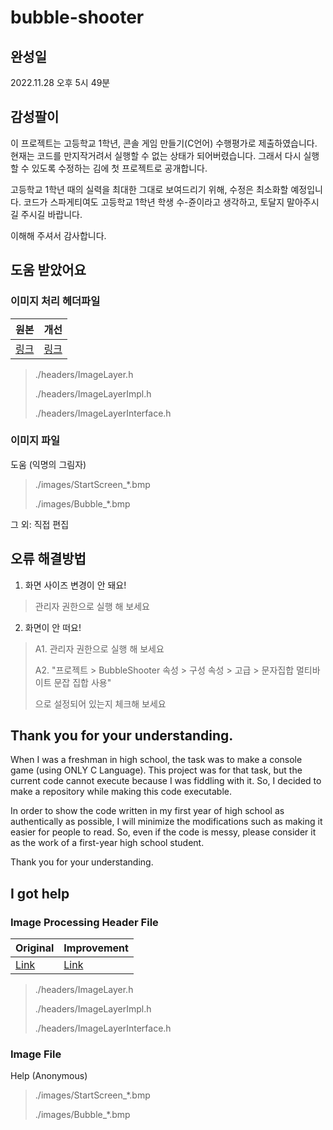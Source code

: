 # bubble-shooter

## 완성일
2022.11.28 오후 5시 49분

## 감성팔이
이 프로젝트는 고등학교 1학년, 콘솔 게임 만들기(C언어) 수행평가로 제출하였습니다.
현재는 코드를 만지작거려서 실행할 수 없는 상태가 되어버렸습니다.
그래서 다시 실행할 수 있도록 수정하는 김에 첫 프로젝트로 공개합니다.

고등학교 1학년 때의 실력을 최대한 그대로 보여드리기 위해, 수정은 최소화할 예정입니다.
코드가 스파게티여도 고등학교 1학년 학생 수-쥰이라고 생각하고, 토달지 말아주시길 주시길 바랍니다.

이해해 주셔서 감사합니다.

## 도움 받았어요
### 이미지 처리 헤더파일
|원본|개선|
|---|---|
|[링크](https://github.com/MinSeungHyun/CodeTheCompany/tree/master/ConsoleGame/ImageUtils)|[링크](https://hdox.de/manylayer)|

 > ./headers/ImageLayer.h
 >
 > ./headers/ImageLayerImpl.h
 > 
 > ./headers/ImageLayerInterface.h

### 이미지 파일
도움 (익명의 그림자)
 > ./images/StartScreen_*.bmp
 >
 > ./images/Bubble_*.bmp

그 외: 직접 편집

## 오류 해결방법
1. 화면 사이즈 변경이 안 돼요!
> 관리자 권한으로 실행 해 보세요
2. 화면이 안 떠요!
> A1. 관리자 권한으로 실행 해 보세요
> 
> A2. "프로젝트 > BubbleShooter 속성 > 구성 속성 > 고급 > 문자집합 멀티바이트 문잡 집합 사용"
> 
> 으로 설정되어 있는지 체크해 보세요

## Thank you for your understanding.
When I was a freshman in high school, the task was to make a console game (using ONLY C Language).
This project was for that task, but the current code cannot execute because I was fiddling with it.
So, I decided to make a repository while making this code executable.

In order to show the code written in my first year of high school as authentically as possible,
I will minimize the modifications such as making it easier for people to read.
So, even if the code is messy, please consider it as the work of a first-year high school student.

Thank you for your understanding.

## I got help
### Image Processing Header File
|Original|Improvement|
|---|---|
|[Link](https://github.com/MinSeungHyun/CodeTheCompany/tree/master/ConsoleGame/ImageUtils)|[Link](https://hdox.de/manylayer)|
 > ./headers/ImageLayer.h
 >
 > ./headers/ImageLayerImpl.h
 > 
 > ./headers/ImageLayerInterface.h

### Image File
Help (Anonymous)
 > ./images/StartScreen_*.bmp
 >
 > ./images/Bubble_*.bmp